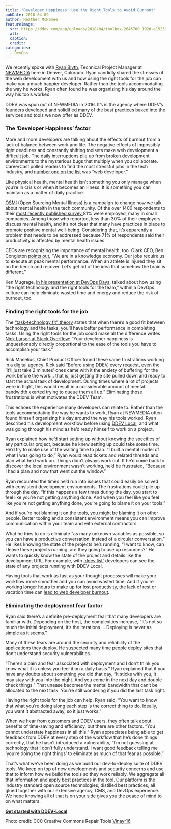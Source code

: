 ```yaml
---
title: "Developer Happiness: Use the Right Tools to Avoid Burnout"
pubDate: 2018-04-09
author: Heather McNamee
featureImage:
  src: https://ddev.com/app/uploads/2018/04/toolbox-2645700_1920-e1523274374612.jpg
  alt:
  caption:
  credit:
categories:
  - DevOps
---
```


We recently spoke with [Ryan Blyth](https://newmediadenver.com/team/ryan-blyth/), Technical Project Manager at [NEWMEDIA](https://newmediadenver.com/about/) here in Denver, Colorado. Ryan candidly shared the stresses of the web development with us and how using the right tools for the job can make you a much happier developer. Rather than the tools accommodating the way he works, Ryan often found he was organizing his day around the way his tools worked.

DDEV was spun out of NEWMEDIA in 2016\. It’s is the agency where DDEV’s founders developed and solidified many of the best practices baked into the services and tools we now offer as DDEV.

### The ‘Developer Happiness’ factor

More and more developers are talking about the effects of burnout from a lack of balance between work and life. The negative effects of impossibly tight deadlines and constantly shifting toolsets make web development a difficult job. The daily interruptions pile up from broken development environments to the mysterious bugs that multiply when you collaborate. CareerCast polled readers to find the most stressful jobs in the tech industry, and [number one on the list](https://www.cio.com/article/3030171/careers-staffing/the-8-most-stressful-jobs-in-tech.html) was “web developer.”

Like physical health, mental health isn’t something you only manage when you’re in crisis or when it becomes an illness. It is something you can maintain as a matter of daily practice.

[OSMI](https://osmihelp.org/) (Open Sourcing Mental Illness) is a campaign to change how we talk about mental health in the tech community. Of the over 1400 respondents to their [most recently published survey ](https://osmi.typeform.com/report/Ao6BTw/U76z)81% were employed, many in small companies. Among those who reported, less than 30% of their employers discuss mental health, and it’s not clear that many have practices in place to promote positive mental well-being. Considering that, it’s apparently a problem that needs to be addressed because 71% of respondents said their productivity is affected by mental health issues.

CEOs are recognizing the importance of mental health, too. Olark CEO, Ben Congleton [points out](https://medium.com/@OlarkLiveChat/its-2017-and-mental-health-is-still-an-issue-in-the-workplace-61efbef092f), “We are in a knowledge economy. Our jobs require us to execute at peak mental performance. When an athlete is injured they sit on the bench and recover. Let’s get rid of the idea that somehow the brain is different.”

Ken Mugrage, [in his presentation at DevOps Days](https://www.youtube.com/watch?v=qN4Mj7B1IV0), talked about how using “the right technology and the right tools for the team,” within a DevOps culture can help eliminate wasted time and energy and reduce the risk of burnout, too.

### Finding the right tools for the job

The [“task-technology fit” theory](https://www.jstor.org/stable/249668) states that when there’s a good fit between technology and the tasks, you’ll have better performance in completing tasks. Using the right tools for the job could make all the difference writes [Nick Larsen at Stack Overflow](https://stackoverflow.blog/2017/10/20/developer-happiness-right-tools-job/): “Your developer happiness is unquestionably directly proportional to the ease of the tools you have to accomplish your task.”

Rick Manelius, Chief Product Officer found these same frustrations working in a digital agency. Rick said “Before using DDEV, every request, even the ‘it’ll just take 2 minutes’ ones came with it the anxiety of buffering for the work before the work… that is, just getting the site pulled down and ready to start the actual task of development. During times where a lot of projects were in flight, this would result in a considerable amount of mental bandwidth exerted trying to queue them all up.” Eliminating those frustrations is what motivates the DDEV Team.

This echoes the experience many developers can relate to. Rather than the tools accommodating the way he wants to work, Ryan at NEWMEDIA often found himself organizing his day around the way his tools worked. Ryan described his development workflow before using [DDEV Local](https://ddev.ddev.com), and what was going through his mind as he’d ready himself to work on a project.

Ryan explained how he’d start setting up without knowing the specifics of any particular project, because he knew setting up could take some time. He’d try to make use of the waiting time to plan. “I built a mental model of what I was going to do,” Ryan would read tickets and related threads and plan what he’d work on. Things didn’t always work out. If he’d come back to discover the local environment wasn’t working, he’d be frustrated, “Because I had a plan and now that went out the window.”

Ryan recounted the times he’d run into issues that could easily be solved with consistent development environments. The frustrations could pile up through the day. “If this happens a few times during the day, you start to feel like you’re not getting anything done. And when you feel like you feel like you’re not getting anything done, you’re going to blame it on your tools.”

And if you’re not blaming it on the tools, you might be blaming it on other people. Better tooling and a consistent environment means you can improve communication within your team and with external contractors.

What he tries to do is eliminate “as many unknown variables as possible, so you can have a productive conversation, instead of a circular conversation.” He likes knowing the state of the projects he’s running, “I want to know, can I leave these projects running, are they going to use up resources?” He wants to quickly know the state of the project and details like the development URL. For example, with [\`ddev list\`](https://ddev.readthedocs.io/en/latest/users/cli-usage/#listing-project-information) developers can see the state of any projects running with DDEV Local.

Having tools that work as fast as your thought processes will make your workflow more smoother and you can avoid wasted time. And if you’re working longer hours to make up for lost productivity, the lack of rest or vacation time can [lead to web developer burnout](http://devopsagenda.techtarget.com/opinion/Undercapitalization-is-the-disease-developer-burnout-the-symptom).

### Eliminating the deployment fear factor

Ryan said there’s a definite pre-deployment fear that many developers are familiar with. Depending on the host, the complexities increase, “It’s not so much the initial deployment, it’s the iterations … Deploying is never as simple as it seems.”

Many of these fears are around the security and reliability of the applications they deploy. He suspected many time people deploy sites that don’t understand security vulnerabilities.

“There’s a pain and fear associated with deployment and I don’t think you know what it is unless you feel it on a daily basis.” Ryan explained that if you have any doubts about something you did that day, “It sticks with you, it may stay with you into the night. And you come in the next day and double check things.” That unease becomes the mental bandwidth that can’t be allocated to the next task. You’re still wondering if you did the last task right.

Having the right tools for the job can help. Ryan said, “You want to know that what you’re doing along each step is the correct thing to do. Ideally, you want it abstracted away, so it just works.”

When we hear from customers and DDEV users, they often talk about benefits of time-saving and efficiency, but there are other factors. “You cannot understate happiness in all this.” Ryan appreciates being able to get feedback from DDEV at every step of the workflow that he’s done things correctly, that he hasn’t introduced a vulnerability, “I’m not guessing at technology that I don’t fully understand. I want good feedback telling me ‘you’re doing the right things’ to eliminate as much of that fear as possible.”

That’s what we’ve been doing as we build our dev-to-deploy suite of DDEV tools. We keep on top of new developments and security concerns and use that to inform how we build the tools so they work reliably. We aggregate all that information and apply best practices in the tool. Our platform is the industry standard open source technologies, distilled best practices, all glued together with our extensive agency, CMS, and DevOps experience. We hope knowing all of that is on your side gives you the peace of mind to on what matters.

**[Get started with DDEV-Local](/get-started/)**

Photo credit: CC0 Creative Commons Repair Tools [Vinayr16](https://pixabay.com/en/toolbox-socket-repair-tool-2645700/)
